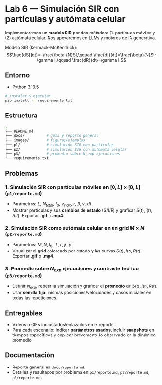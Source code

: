 # Lab 6 — Simulación SIR con partículas y autómata celular

Implementaremos un **modelo SIR** por dos métodos: (1) partículas móviles y (2) autómata celular. Nos apoyaremos en LLMs y motores de IA generativa.

Modelo SIR (Kermack–McKendrick):
$$\frac{dS}{dt}=-\frac{\beta}{N}SI,\qquad \frac{dI}{dt}=\frac{\beta}{N}SI-\gamma I,\qquad \frac{dR}{dt}=\gamma I.$$

## Entorno

- Python 3.13.5

```bash
# instalar y ejecutar
pip install -r requirements.txt
```

## Estructura

```bash
.
├── README.md
├── docs/          # guía y reporte general
├── images/        # figuras/ejemplos
├── p1/            # simulación SIR con partículas
├── p2/            # simulación SIR con autómata celular
├── p3/            # promedio sobre N_exp ejecuciones
└── requirements.txt
```

## Problemas

### 1. Simulación SIR con partículas móviles en $[0,L]\times[0,L]$ (`p1/reporte.md`)

- Parámetros: $L,\ N_{total},\ I_0,\ v_{max},\ r,\ \beta,\ \gamma,\ dt$.
- Mostrar partículas y sus **cambios de estado** (S/I/R) y graficar $S(t),I(t),R(t)$. Exportar **.gif** o **.mp4**.

### 2. Simulación SIR como autómata celular en un grid $M\times N$ (`p2/reporte.md`)

- Parámetros: $M,N,\ I_0,\ T,\ r,\ \beta,\ \gamma$.
- Visualizar el **grid** coloreado por estado y las curvas $S(t),I(t),R(t)$. Exportar **.gif** o **.mp4**.

### 3. Promedio sobre $N_{exp}$ ejecuciones y contraste teórico (`p3/reporte.md`)

- Definir $N_{exp}$, repetir la simulación y graficar el **promedio** de $S(t),I(t),R(t)$.
- Usar **semilla fija**: mismas posiciones/velocidades y casos iniciales en todas las repeticiones.

## Entregables

- Videos o GIFs incrustados/enlazados en el reporte.
- Para cada escenario: indicar **parámetros usados**, incluir **snapshots** en tiempos específicos y explicar brevemente lo observado en la dinámica promedio.

## Documentación

- Reporte general en `docs/reporte.md`.
- Detalles y resultados por problema en `p1/reporte.md`, `p2/reporte.md`, `p3/reporte.md`.
